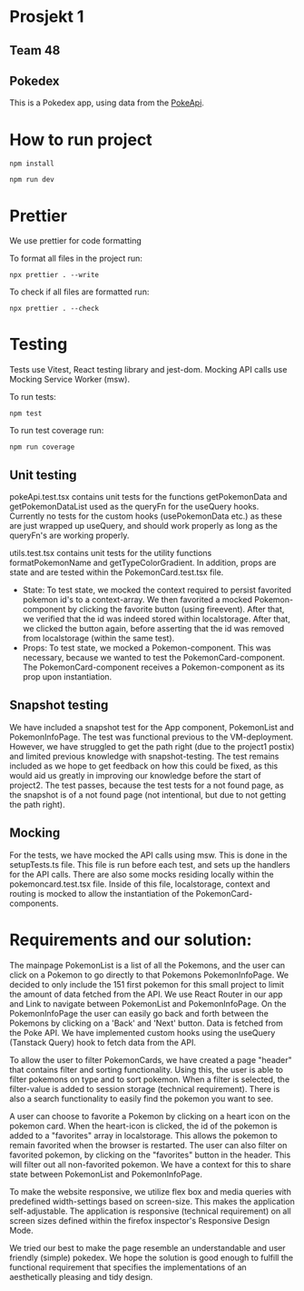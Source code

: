# Prosjekt 1

## Team 48

## Pokedex
This is a Pokedex app, using data from the [PokeApi](https://pokeapi.co/). 

# How to run project

```
npm install
```

```
npm run dev
```

# Prettier
We use prettier for code formatting

To format all files in the project run:

```
npx prettier . --write
```

To check if all files are formatted run:

```
npx prettier . --check
```

# Testing

Tests use Vitest, React testing library and jest-dom.
Mocking API calls use Mocking Service Worker (msw).


To run tests:

```
npm test
```

To run test coverage run:

```
npm run coverage
```

## Unit testing

pokeApi.test.tsx contains unit tests for the functions getPokemonData and getPokemonDataList used as the queryFn for the useQuery hooks. Currently no tests for the custom hooks (usePokemonData etc.) as these are just wrapped up useQuery, and should work properly as long as the queryFn's are working properly.

utils.test.tsx contains unit tests for the utility functions formatPokemonName and getTypeColorGradient.
In addition, props are state and are tested within the PokemonCard.test.tsx file.

- State: To test state, we mocked the context required to persist favorited pokemon id's to a context-array. We then favorited a mocked Pokemon-component by clicking the favorite button (using fireevent). After that, we verified that the id was indeed stored within localstorage. After that, we clicked the button again, before asserting that the id was removed from localstorage (within the same test).
- Props: To test state, we mocked a Pokemon-component. This was necessary, because we wanted to test the PokemonCard-component. The PokemonCard-component receives a Pokemon-component as its prop upon instantiation.

## Snapshot testing

We have included a snapshot test for the App component, PokemonList and PokemonInfoPage. The test was functional previous to the VM-deployment. However, we have struggled to get the path right (due to the project1 postix) and limited previous knowledge with snapshot-testing. The test remains included as we hope to get feedback on how this could be fixed, as this would aid us greatly in improving our knowledge before the start of project2. The test passes, because the test tests for a not found page, as the snapshot is of a not found page (not intentional, but due to not getting the path right).

## Mocking

For the tests, we have mocked the API calls using msw. This is done in the setupTests.ts file. This file is run before each test, and sets up the handlers for the API calls. There are also some mocks residing locally within the pokemoncard.test.tsx file. Inside of this file, localstorage, context and routing is mocked to allow the instantiation of the PokemonCard-components.

# Requirements and our solution:

The mainpage PokemonList is a list of all the Pokemons, and the user can click on a Pokemon to go directly to that Pokemons PokemonInfoPage. We decided to only include the 151 first pokemon for this small project to limit the amount of data fetched from the API. We use React Router in our app and Link to navigate between PokemonList and PokemonInfoPage. On the PokemonInfoPage the user can easily go back and forth between the Pokemons by clicking on a 'Back' and 'Next' button. Data is fetched from the Poke API. We have implemented custom hooks using the useQuery (Tanstack Query) hook to fetch data from the API.

To allow the user to filter PokemonCards, we have created a page "header" that contains filter and sorting functionality. Using this, the user is able to filter pokemons on type and to sort pokemon. When a filter is selected, the filter-value is added to session storage (technical requirement). There is also a search functionality to easily find the pokemon you want to see. 

A user can choose to favorite a Pokemon by clicking on a heart icon on the pokemon card. When the heart-icon is clicked, the id of the pokemon is added to a "favorites" array in localstorage. This allows the pokemon to remain favorited when the browser is restarted. The user can also filter on favorited pokemon, by clicking on the "favorites" button in the header. This will filter out all non-favorited pokemon. We have a context for this to share state between PokemonList and PokemonInfoPage. 

To make the website responsive, we utilize flex box and media queries with predefined width-settings based on screen-size. This makes the application self-adjustable. The application is responsive (technical requirement) on all screen sizes defined within the firefox inspector's Responsive Design Mode.

We tried our best to make the page resemble an understandable and user friendly (simple) pokedex. We hope the solution is good enough to fulfill the functional requirement that specifies the implementations of an aesthetically pleasing and tidy design.
